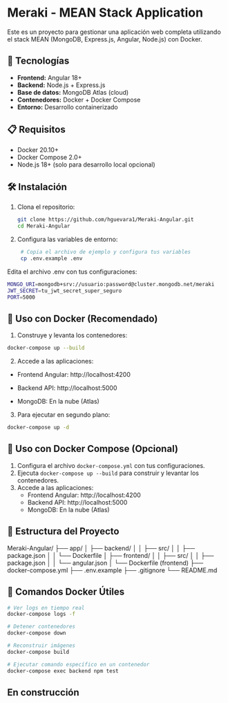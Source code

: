 # Meraki - MEAN Stack Application

Este es un proyecto para gestionar una aplicación web completa utilizando el stack MEAN (MongoDB, Express.js, Angular, Node.js) con Docker.

## 🚀 Tecnologías

- **Frontend:** Angular 18+
- **Backend:** Node.js + Express.js
- **Base de datos:** MongoDB Atlas (cloud)
- **Contenedores:** Docker + Docker Compose
- **Entorno:** Desarrollo containerizado

## 📋 Requisitos

- Docker 20.10+
- Docker Compose 2.0+
- Node.js 18+ (solo para desarrollo local opcional)

## 🛠️ Instalación

1. Clona el repositorio:
   ```bash
   git clone https://github.com/hguevara1/Meraki-Angular.git
   cd Meraki-Angular
   ```

2. Configura las variables de entorno:
   ```bash
    # Copia el archivo de ejemplo y configura tus variables
    cp .env.example .env
   ```
Edita el archivo .env con tus configuraciones:

```bash
MONGO_URI=mongodb+srv://usuario:password@cluster.mongodb.net/meraki
JWT_SECRET=tu_jwt_secret_super_seguro
PORT=5000
```
## 🐳 Uso con Docker (Recomendado)
1. Construye y levanta los contenedores:

```bash
docker-compose up --build
```
2. Accede a las aplicaciones:

* Frontend Angular: http://localhost:4200

* Backend API: http://localhost:5000

* MongoDB: En la nube (Atlas)

3. Para ejecutar en segundo plano:

```bash
docker-compose up -d
```

## 🐳 Uso con Docker Compose (Opcional)
1. Configura el archivo `docker-compose.yml` con tus configuraciones.
2. Ejecuta `docker-compose up --build` para construir y levantar los contenedores.
3. Accede a las aplicaciones:
   * Frontend Angular: http://localhost:4200
   * Backend API: http://localhost:5000
   * MongoDB: En la nube (Atlas)

## 📁 Estructura del Proyecto
Meraki-Angular/
├── app/
│   ├── backend/
│   │   ├── src/
│   │   ├── package.json
│   │   └── Dockerfile
│   ├── frontend/
│   │   ├── src/
│   │   ├── package.json
│   │   └── angular.json
│   └── Dockerfile (frontend)
├── docker-compose.yml
├── .env.example
├── .gitignore
└── README.md

## 🔧 Comandos Docker Útiles
```bash
# Ver logs en tiempo real
docker-compose logs -f

# Detener contenedores
docker-compose down

# Reconstruir imágenes
docker-compose build

# Ejecutar comando específico en un contenedor
docker-compose exec backend npm test
```
## En construcción